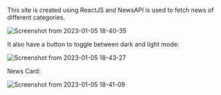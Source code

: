 This site is created using ReactJS and NewsAPI is used to fetch news of different categories.

![Screenshot from 2023-01-05 18-40-35](https://user-images.githubusercontent.com/89219332/210788741-2eab206a-1fe2-45b0-8af4-52a847e753d1.png)

It also have a button to toggle between dark and light mode:

![Screenshot from 2023-01-05 18-43-27](https://user-images.githubusercontent.com/89219332/210788474-e2662dc4-2e37-432f-a189-2ef541b1f735.png)

News Card:

![Screenshot from 2023-01-05 18-41-09](https://user-images.githubusercontent.com/89219332/210788610-c44c324b-d9dc-4622-aea2-44ff212736b6.png)
